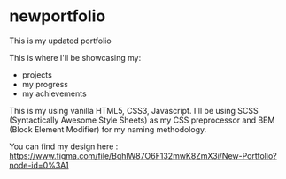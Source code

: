 # newportfolio
This is my updated portfolio


This is where I'll be showcasing my:
- projects
- my progress
- my achievements

This is my using vanilla HTML5, CSS3, Javascript. I'll be using SCSS (Syntactically Awesome Style Sheets) as my CSS preprocessor and BEM (Block Element Modifier) for my naming methodology. 

You can find my design here : https://www.figma.com/file/BqhlW87O6F132mwK8ZmX3i/New-Portfolio?node-id=0%3A1

